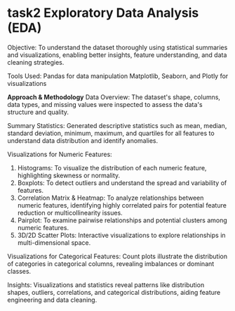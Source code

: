 # task2 Exploratory Data Analysis (EDA)
Objective:
To understand the dataset thoroughly using statistical summaries and visualizations, enabling better insights, feature understanding, and data cleaning strategies.

Tools Used:
Pandas for data manipulation
Matplotlib, Seaborn, and Plotly for visualizations

**Approach & Methodology**
Data Overview:
The dataset's shape, columns, data types, and missing values were inspected to assess the data's structure and quality.

Summary Statistics:
Generated descriptive statistics such as mean, median, standard deviation, minimum, maximum, and quartiles for all features to understand data distribution and identify anomalies.

Visualizations for Numeric Features:
1. Histograms: To visualize the distribution of each numeric feature, highlighting skewness or normality.
2. Boxplots: To detect outliers and understand the spread and variability of features.
3. Correlation Matrix & Heatmap: To analyze relationships between numeric features, identifying highly correlated pairs for potential feature reduction or multicollinearity issues.
4. Pairplot: To examine pairwise relationships and potential clusters among numeric features.
5. 3D/2D Scatter Plots: Interactive visualizations to explore relationships in multi-dimensional space.

Visualizations for Categorical Features:
Count plots illustrate the distribution of categories in categorical columns, revealing imbalances or dominant classes.

Insights:
Visualizations and statistics reveal patterns like distribution shapes, outliers, correlations, and categorical distributions, aiding feature engineering and data cleaning.
